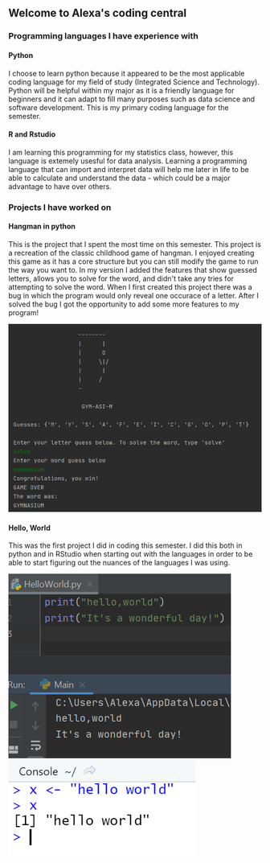 ## Welcome to  Alexa's coding central 

### Programming languages I have experience with

#### Python
I choose to learn python because it appeared to be the most applicable coding language for my field of study (Integrated Science and Technology). Python will be helpful within my major as it is a friendly language for beginners and it can adapt to fill many purposes such as data science and software development. This is my primary coding language for the semester. 

#### R and Rstudio 
I am learning this programming for my statistics class, however, this language is extemely usesful for data analysis. Learning a programming language that can import and interpret data will help me later in life to be able to calculate and understand the data - which could be a major advantage to have over others.

### Projects I have worked on 
#### Hangman in python 
This is the project that I spent the most time on this semester. This project is a recreation of the classic childhood game of hangman. I enjoyed creating this game as it has a core structure but you can still modify the game to run the way you want to. In my version I added the features that show guessed letters, allows you to solve for the word, and didn't take any tries for attempting to solve the word. When I first created this project there was a bug in which the program would only reveal one occurace of a letter. After  I solved the bug I got the opportunity to add some more features to my program! 

![Hangman](FinishedHangman.PNG)


#### Hello, World
This was the first project I did in coding this semester. I did this both in python and in RStudio when starting out with the languages in order to be able to start figuring out the nuances of the languages I was using.

![helloWorld](HelloWorld.PNG)
![helloWorld](helloworldR.PNG)

